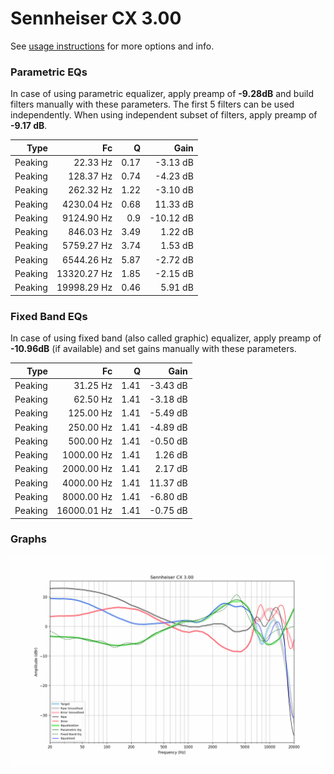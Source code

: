 # Sennheiser CX 3.00
See [usage instructions](https://github.com/jaakkopasanen/AutoEq#usage) for more options and info.

### Parametric EQs
In case of using parametric equalizer, apply preamp of **-9.28dB** and build filters manually
with these parameters. The first 5 filters can be used independently.
When using independent subset of filters, apply preamp of **-9.17 dB**.

| Type    | Fc          |    Q | Gain      |
|--------:|------------:|-----:|----------:|
| Peaking | 22.33 Hz    | 0.17 | -3.13 dB  |
| Peaking | 128.37 Hz   | 0.74 | -4.23 dB  |
| Peaking | 262.32 Hz   | 1.22 | -3.10 dB  |
| Peaking | 4230.04 Hz  | 0.68 | 11.33 dB  |
| Peaking | 9124.90 Hz  | 0.9  | -10.12 dB |
| Peaking | 846.03 Hz   | 3.49 | 1.22 dB   |
| Peaking | 5759.27 Hz  | 3.74 | 1.53 dB   |
| Peaking | 6544.26 Hz  | 5.87 | -2.72 dB  |
| Peaking | 13320.27 Hz | 1.85 | -2.15 dB  |
| Peaking | 19998.29 Hz | 0.46 | 5.91 dB   |

### Fixed Band EQs
In case of using fixed band (also called graphic) equalizer, apply preamp of **-10.96dB**
(if available) and set gains manually with these parameters.

| Type    | Fc          |    Q | Gain     |
|--------:|------------:|-----:|---------:|
| Peaking | 31.25 Hz    | 1.41 | -3.43 dB |
| Peaking | 62.50 Hz    | 1.41 | -3.18 dB |
| Peaking | 125.00 Hz   | 1.41 | -5.49 dB |
| Peaking | 250.00 Hz   | 1.41 | -4.89 dB |
| Peaking | 500.00 Hz   | 1.41 | -0.50 dB |
| Peaking | 1000.00 Hz  | 1.41 | 1.26 dB  |
| Peaking | 2000.00 Hz  | 1.41 | 2.17 dB  |
| Peaking | 4000.00 Hz  | 1.41 | 11.37 dB |
| Peaking | 8000.00 Hz  | 1.41 | -6.80 dB |
| Peaking | 16000.01 Hz | 1.41 | -0.75 dB |

### Graphs
![](./Sennheiser%20CX%203.00.png)
